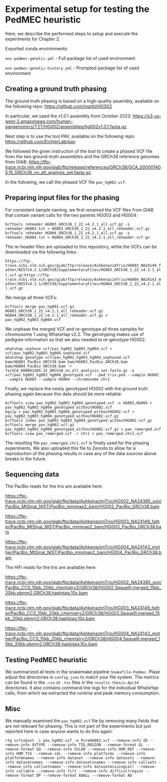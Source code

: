 # Experimental setup for testing the PedMEC heuristic

Here, we describe the performed steps to setup and execute the experiments for Chapter 2.

Exported conda environments:

`env-pedmec-genetic.yml` - Full package list of used environment

`env-pedmec-genetic-history.yml` - Prompted package list of used environment

## Creating a ground truth phasing

The ground truth phasing is based on a high-quality assembly, available on the following repo: https://github.com/marbl/HG002

In particular, we used the v1.0.1 assembly from October 2023: https://s3-us-west-2.amazonaws.com/human-pangenomics/T2T/HG002/assemblies/hg002v1.0.1.fasta.gz

Next step is to use the tool PAV, available on the following repo: https://github.com/EichlerLab/pav

We followed the given instruction of the tool to create a phased VCF file from the two ground-truth assemblies and the GRCh38 reference genomes from GIAB: https://ftp-trace.ncbi.nlm.nih.gov/giab/ftp/release/references/GRCh38/GCA_000001405.15_GRCh38_no_alt_analysis_set.fasta.gz

In the following, we call the phased VCF file `pav_hg002.vcf`.

## Preparing input files for the phasing

For consistent sample naming, we first renamed the VCF files from GIAB that contain variant calls for the two parents HG003 and HG004:

```
bcftools reheader HG003_GRCh38_1_22_v4.2.1_all.vcf.gz -s reheader_HG003.txt > HG003_GRCh38_1_22_v4.2.1_all_reheader.vcf.gz
bcftools reheader HG004_GRCh38_1_22_v4.2.1_all.vcf.gz -s reheader_HG004.txt > HG004_GRCh38_1_22_v4.2.1_all_reheader.vcf.gz
```

The re-header files are uploaded to this repository, while the VCFs can be downloaded via the following links:

`https://ftp-trace.ncbi.nlm.nih.gov/giab/ftp/release/AshkenazimTrio/HG003_NA24149_father/NISTv4.2.1/GRCh38/SupplementaryFiles/HG003_GRCh38_1_22_v4.2.1_all.vcf.gz`
`https://ftp-trace.ncbi.nlm.nih.gov/giab/ftp/release/AshkenazimTrio/HG004_NA24143_mother/NISTv4.2.1/GRCh38/SupplementaryFiles/HG004_GRCh38_1_22_v4.2.1_all.vcf.gz`

We merge all three VCFs:

`bcftools merge pav_hg002.vcf.gz HG003_GRCh38_1_22_v4.2.1_all_reheader.vcf.gz HG004_GRCh38_1_22_v4.2.1_all_reheader.vcf.gz > pav_hg002_hg003_hg004.vcf`

We unphase the merged VCF and re-genotype all three samples for chromosome 1 using WhatsHap v2.2. The genotyping makes use of pedigree information so that we also needed to re-genotype HG002.

```
whatshap unphase vcf/pav_hg002_hg003_hg004.vcf > vcf/pav_hg002_hg003_hg004_unphased.vcf
whatshap genotype vcf/pav_hg002_hg003_hg004_unphased.vcf bam/HG002_PacBio_GRCh38.bam bam/HG003_PacBio_GRCh38.bam bam/HG004_PacBio_GRCh38.bam -r fa/GCA_000001405.15_GRCh38_no_alt_analysis_set.fasta.gz -o vcf/pav_hg002_hg003_hg004_genotyped.vcf --ped trio.ped --sample HG002 --sample HG003 --sample HG004 --chromosome chr1
```

Finally, we replace the newly genotyped HG002 with the ground truth phasing again because this data should be more reliable:

```
bcftools view pav_hg002_hg003_hg004_genotyped.vcf -s HG003,HG004 > pav_hg002_hg003_hg004_genotyped_withoutHG002.vcf
bgzip < pav_hg002_hg003_hg004_genotyped_withoutHG002.vcf > pav_hg002_hg003_hg004_genotyped_withoutHG002.vcf.gz
bcftools index pav_hg002_hg003_hg004_genotyped_withoutHG002.vcf.gz
bcftools merge pav_hg002.vcf.gz pav_hg002_hg003_hg004_genotyped_withoutHG002.vcf.gz > pav_remerged.vcf
bcftools view pav_remerged.vcf -r chr1 > pav_remerged.chr1.vcf
```

The resulting file `pav_remerged.chr1.vcf` is finally used for the phasing experiments. We also uploaded this file to Zenodo to allow for a reproduction of the phasing results in case any of the data sources above breaks in the future.

## Sequencing data

The PacBio reads for the trio are available here:

https://ftp-trace.ncbi.nlm.nih.gov/giab/ftp/data/AshkenazimTrio/HG002_NA24385_son/PacBio_MtSinai_NIST/PacBio_minimap2_bam/HG002_PacBio_GRCh38.bam

https://ftp-trace.ncbi.nlm.nih.gov/giab/ftp/data/AshkenazimTrio/HG003_NA24149_father/PacBio_MtSinai_NIST/PacBio_minimap2_bam/HG003_PacBio_GRCh38.bam

https://ftp-trace.ncbi.nlm.nih.gov/giab/ftp/data/AshkenazimTrio/HG004_NA24143_mother/PacBio_MtSinai_NIST/PacBio_minimap2_bam/HG004_PacBio_GRCh38.bam

The HiFi reads for the trio are available here:

https://ftp-trace.ncbi.nlm.nih.gov/giab/ftp/data/AshkenazimTrio/HG002_NA24385_son/PacBio_CCS_15kb_20kb_chemistry2/GRCh38/HG002.SequelII.merged_15kb_20kb.pbmm2.GRCh38.haplotag.10x.bam

https://ftp-trace.ncbi.nlm.nih.gov/giab/ftp/data/AshkenazimTrio/HG003_NA24149_father/PacBio_CCS_15kb_20kb_chemistry2/GRCh38/HG003.SequelII.merged_15kb_20kb.pbmm2.GRCh38.haplotag.10x.bam

https://ftp-trace.ncbi.nlm.nih.gov/giab/ftp/data/AshkenazimTrio/HG004_NA24143_mother/PacBio_CCS_15kb_20kb_chemistry2/GRCh38/HG004.SequelII.merged_15kb_20kb.pbmm2.GRCh38.haplotag.10x.bam

## Testing PedMEC heuristic

We summarized all tests in the snakemake pipeline `Snakefile-Pedmec`. Plase adjust the directories in `config.json` to match your file system. The metrics can be found in the `.csv` or `.tsv` files in the `results-thesis-Apr24` directories. It also contains command line logs for the individual WhatsHap calls, from which we extracted the runtime and peak memory consumption.

## Misc

We manually examined the `pav_hg002.vcf` file by removing many fields that are not relevant for phasing. This is not part of the experiments but just reported here in case anyone wants to do this again:

```
rtg vcfsubset -i pav_hg002.vcf -o PureHG002.vcf --remove-info ID --remove-info SVTYPE --remove-info TIG_REGION --remove-format GL --remove-format GQ --remove-info SVLEN --remove-info HOM_REF --remove-info HOM_TIG --remove-ids --remove-info platforms --remove-info platformnames --remove-info dataset --remove-info datasets --remove-info datasetnames --remove-info datasetsnames --remove-info callsets --remove-info callsetnames --remove-info datasetmissingcall --remove-info callable --remove-info filt --remove-info difficultregion --remove-format DP --remove-format ADALL --remove-format AD
```
